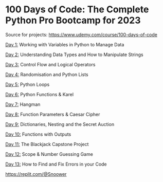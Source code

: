 # 100 Days of Code: The Complete Python Pro Bootcamp for 2023

Source for projects: https://www.udemy.com/course/100-days-of-code

[Day 1:](https://github.com/Snoower/100-days-of-code-python/tree/main/day-1) Working with Variables in Python to Manage Data

[Day 2:](https://github.com/Snoower/100-days-of-code-python/tree/main/day-2) Understanding Data Types and How to Manipulate Strings

[Day 3:](https://github.com/Snoower/100-days-of-code-python/tree/main/day-3) Control Flow and Logical Operators

[Day 4:](https://github.com/Snoower/100-days-of-code-python/tree/main/day-4) Randomisation and Python Lists

[Day 5:](https://github.com/Snoower/100-days-of-code-python/tree/main/day-5) Python Loops

[Day 6:](https://github.com/Snoower/100-days-of-code-python/tree/main/day-6) Python Functions & Karel

[Day 7:](https://github.com/Snoower/100-days-of-code-python/tree/main/day-7) Hangman

[Day 8:](https://github.com/Snoower/100-days-of-code-python/tree/main/day-8) Function Parameters & Caesar Cipher

[Day 9:](https://github.com/Snoower/100-days-of-code-python/tree/main/day-9) Dictionaries, Nesting and the Secret Auction

[Day 10:](https://github.com/Snoower/100-days-of-code-python/tree/main/day-10) Functions with Outputs

[Day 11:](https://github.com/Snoower/100-days-of-code-python/tree/main/day-11) The Blackjack Capstone Project

[Day 12:](https://github.com/Snoower/100-days-of-code-python/tree/main/day-12) Scope & Number Guessing Game

[Day 13:](https://github.com/Snoower/100-days-of-code-python/tree/main/day-13) How to Find and Fix Errors in your Code

https://replit.com/@Snoower
